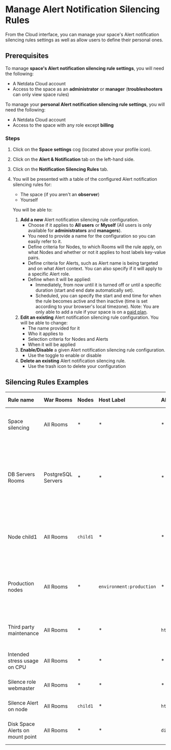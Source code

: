 # Manage Alert Notification Silencing Rules

From the Cloud interface, you can manage your space's Alert notification silencing rules settings as well as allow users to define their personal ones.

## Prerequisites

To manage **space's Alert notification silencing rule settings**, you will need the following:

- A Netdata Cloud account
- Access to the space as an **administrator** or **manager** (**troubleshooters** can only view space rules)

To manage your **personal Alert notification silencing rule settings**, you will need the following:

- A Netdata Cloud account
- Access to the space with any role except **billing**

### Steps

1. Click on the **Space settings** cog (located above your profile icon).
2. Click on the **Alert & Notification** tab on the left-hand side.
3. Click on the **Notification Silencing Rules** tab.
4. You will be presented with a table of the configured Alert notification silencing rules for:

   - The space (if you aren't an **observer**)
   - Yourself

   You will be able to:

   1. **Add a new** Alert notification silencing rule configuration.
      - Choose if it applies to **All users** or **Myself** (All users is only available for **administrators** and **managers**).
      - You need to provide a name for the configuration so you can easily refer to it.
      - Define criteria for Nodes, to which Rooms will the rule apply, on what Nodes and whether or not it applies to host labels key-value pairs.
      - Define criteria for Alerts, such as Alert name is being targeted and on what Alert context. You can also specify if it will apply to a specific Alert role.
      - Define when it will be applied:
        - Immediately, from now until it is turned off or until a specific duration (start and end date automatically set).
        - Scheduled, you can specify the start and end time for when the rule becomes active and then inactive (time is set according to your browser's local timezone).
      Note: You are only able to add a rule if your space is on a [paid plan](/docs/netdata-cloud/netdata-subscription-plans.md).
   2. **Edit an existing** Alert notification silencing rule configuration. You will be able to change:
      - The name provided for it
      - Who it applies to
      - Selection criteria for Nodes and Alerts
      - When it will be applied
   3. **Enable/Disable** a given Alert notification silencing rule configuration.
      - Use the toggle to enable or disable
   4. **Delete an existing** Alert notification silencing rule.
      - Use the trash icon to delete your configuration

## Silencing Rules Examples

| Rule name                        | War Rooms          | Nodes    | Host Label               | Alert name                                       | Alert context | Alert instance           | Alert role  | Description                                                                                                                                                                                                               |
|:---------------------------------|:-------------------|:---------|:-------------------------|:-------------------------------------------------|:--------------|:-------------------------|:------------|:--------------------------------------------------------------------------------------------------------------------------------------------------------------------------------------------------------------------------|
| Space silencing                  | All Rooms          | *        | *                        | *                                                | *             | *                        | *           | This rule silences the entire space, targets all nodes, and for all users. E.g. infrastructure-wide maintenance window.                                                                                                   |
| DB Servers Rooms                 | PostgreSQL Servers | *        | *                        | *                                                | *             | *                        | *           | This rule silences the nodes in the room named PostgreSQL Servers, for example, it doesn't silence the `All Nodes` room. E.g. My team with membership to this room doesn't want to receive notifications for these nodes. |
| Node child1                      | All Rooms          | `child1` | *                        | *                                                | *             | *                        | *           | This rule silences all Alert state transitions for node `child1` in all rooms and for all users. E.g. node could be going under maintenance.                                                                              |
| Production nodes                 | All Rooms          | *        | `environment:production` | *                                                | *             | *                        | *           | This rule silences all Alert state transitions for nodes with the host label key-value pair `environment:production`. E.g. Maintenance window on nodes with specific host labels.                                         |
| Third party maintenance          | All Rooms          | *        | *                        | `httpcheck_posthog_netdata_cloud.request_status` | *             | *                        | *           | This rule silences this specific Alert since the third-party partner will be undergoing maintenance.                                                                                                                      |
| Intended stress usage on CPU     | All Rooms          | *        | *                        | *                                                | `system.cpu`  | *                        | *           | This rule silences specific Alerts across all nodes and their CPU cores.                                                                                                                                                  |
| Silence role webmaster           | All Rooms          | *        | *                        | *                                                | *             | *                        | `webmaster` | This rule silences all Alerts configured with the role `webmaster`.                                                                                                                                                       |
| Silence Alert on node            | All Rooms          | `child1` | *                        | `httpcheck_posthog_netdata_cloud.request_status` | *             | *                        | *           | This rule silences the specific Alert on the `child1` node.                                                                                                                                                               |
| Disk Space Alerts on mount point | All Rooms          | *        | *                        | `disk_space_usage`                               | `disk.space`  | `disk_space_opt_baddisk` | *           | This rule silences the specific Alert instance on all nodes `/opt/baddisk`.                                                                                                                                               |
